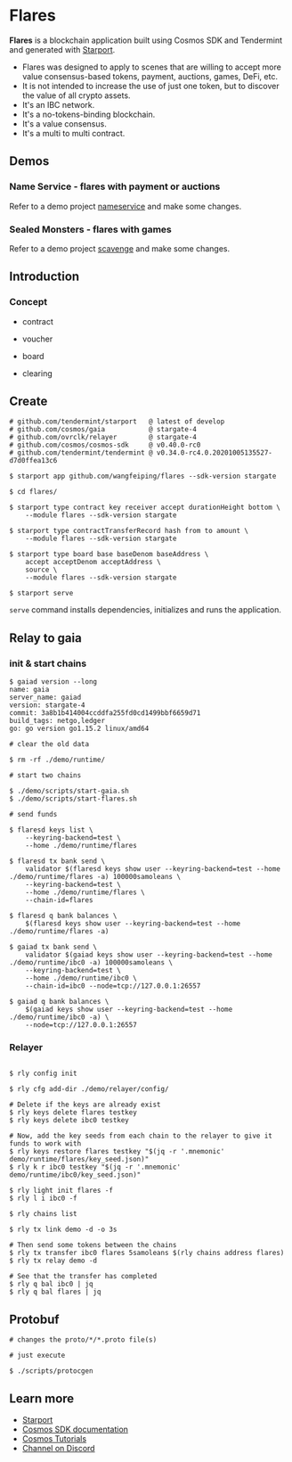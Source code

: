 # Flares

**Flares** is a blockchain application built using Cosmos SDK and Tendermint and generated with [Starport](https://github.com/tendermint/starport).

- Flares was designed to apply to scenes that are willing to
 accept more value consensus-based tokens, payment, auctions, games, DeFi, etc.  
- It is not intended to increase the use of just one token,
 but to discover the value of all crypto assets.  
- It's an IBC network.  
- It's a no-tokens-binding blockchain.  
- It's a value consensus.  
- It's a multi to multi contract.  

## Demos

### Name Service - flares with payment or auctions

Refer to a demo project [nameservice](https://tutorials.cosmos.network/nameservice/tutorial/00-intro.html) and make some changes.

### Sealed Monsters - flares with games

Refer to a demo project [scavenge](https://tutorials.cosmos.network/scavenge/tutorial/01-background.html) and make some changes.

## Introduction

### Concept

- contract

- voucher

- board

- clearing

## Create

```
# github.com/tendermint/starport   @ latest of develop
# github.com/cosmos/gaia           @ stargate-4
# github.com/ovrclk/relayer        @ stargate-4
# github.com/cosmos/cosmos-sdk     @ v0.40.0-rc0
# github.com/tendermint/tendermint @ v0.34.0-rc4.0.20201005135527-d7d0ffea13c6

$ starport app github.com/wangfeiping/flares --sdk-version stargate

$ cd flares/

$ starport type contract key receiver accept durationHeight bottom \
    --module flares --sdk-version stargate

$ starport type contractTransferRecord hash from to amount \
    --module flares --sdk-version stargate

$ starport type board base baseDenom baseAddress \
    accept acceptDenom acceptAddress \
    source \
    --module flares --sdk-version stargate

$ starport serve
```

`serve` command installs dependencies, initializes and runs the application.

## Relay to gaia

### init & start chains

```
$ gaiad version --long
name: gaia
server_name: gaiad
version: stargate-4
commit: 3a8b1b414004ccddfa255fd0cd1499bbf6659d71
build_tags: netgo,ledger
go: go version go1.15.2 linux/amd64

# clear the old data

$ rm -rf ./demo/runtime/

# start two chains

$ ./demo/scripts/start-gaia.sh
$ ./demo/scripts/start-flares.sh

# send funds

$ flaresd keys list \
    --keyring-backend=test \
    --home ./demo/runtime/flares

$ flaresd tx bank send \
    validator $(flaresd keys show user --keyring-backend=test --home ./demo/runtime/flares -a) 100000samoleans \
    --keyring-backend=test \
    --home ./demo/runtime/flares \
    --chain-id=flares

$ flaresd q bank balances \
    $(flaresd keys show user --keyring-backend=test --home ./demo/runtime/flares -a)

$ gaiad tx bank send \
    validator $(gaiad keys show user --keyring-backend=test --home ./demo/runtime/ibc0 -a) 100000samoleans \
    --keyring-backend=test \
    --home ./demo/runtime/ibc0 \
    --chain-id=ibc0 --node=tcp://127.0.0.1:26557

$ gaiad q bank balances \
    $(gaiad keys show user --keyring-backend=test --home ./demo/runtime/ibc0 -a) \
    --node=tcp://127.0.0.1:26557

```

### Relayer

```

$ rly config init

$ rly cfg add-dir ./demo/relayer/config/

# Delete if the keys are already exist
$ rly keys delete flares testkey
$ rly keys delete ibc0 testkey

# Now, add the key seeds from each chain to the relayer to give it funds to work with
$ rly keys restore flares testkey "$(jq -r '.mnemonic' demo/runtime/flares/key_seed.json)"
$ rly k r ibc0 testkey "$(jq -r '.mnemonic' demo/runtime/ibc0/key_seed.json)"

$ rly light init flares -f
$ rly l i ibc0 -f

$ rly chains list

$ rly tx link demo -d -o 3s

# Then send some tokens between the chains
$ rly tx transfer ibc0 flares 5samoleans $(rly chains address flares)
$ rly tx relay demo -d

# See that the transfer has completed
$ rly q bal ibc0 | jq
$ rly q bal flares | jq

```

## Protobuf

```
# changes the proto/*/*.proto file(s)

# just execute

$ ./scripts/protocgen

```

## Learn more

- [Starport](https://github.com/tendermint/starport)
- [Cosmos SDK documentation](https://docs.cosmos.network)
- [Cosmos Tutorials](https://tutorials.cosmos.network)
- [Channel on Discord](https://discord.gg/W8trcGV)
